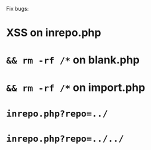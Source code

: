 Fix bugs:

 # XSS on inrepo.php
 # `&& rm -rf /*` on blank.php
 # `&& rm -rf /*` on import.php
 # `inrepo.php?repo=../`
 # `inrepo.php?repo=../../`
 